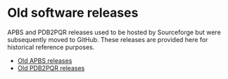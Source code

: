 # Old software releases

APBS and PDB2PQR releases used to be hosted by Sourceforge but were subsequently moved to GitHub.
These releases are provided here for historical reference purposes.

* [Old APBS releases](apbs/README.md)
* [Old PDB2PQR releases](pdb2pqr/README.md)
